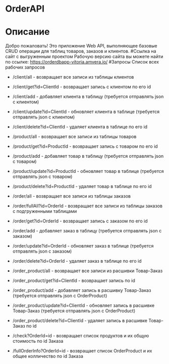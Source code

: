 # OrderAPI
# Описание
Добро пожаловать! Это приложение Web API, выполняющее базовые CRUD операции для таблиц товаров, заказов и клиентов.
#Ссылка на сайт с выгруженным проектом
Рабочую версию сайта вы можете найти по ссылке: https://orderdbapp-vitoria.amvera.io/
#Запросы
Список всех рабочих запросов 
   * /client/all                   - возвращает все записи из таблицы клиентов
   * /client/get?id=ClientId       - возвращает запись с клиентом по его id
   * /client/add                   - добавляет клиента в таблицу (требуется отправлять json с клиентом)
   * /client/update?id=ClientId    - обновляет клиента в таблице (требуется отправлять json с клиентом)
   * /client/delete?id=ClientId    - удаляет клиента в таблице по его id 
    
   * /product/all                   - возвращает все записи из таблицы товаров
   * /product/get?id=ProductId      - возвращает запись с товаром по его id
   * /product/add                   - добавляет товар в таблицу (требуется отправлять json с товаром)
   * /product/update?id=ProductId   - обновляет товар в таблице (требуется отправлять json с товаром)
   * /product/delete?id=ProductId   - удаляет товар в таблице по его id 
    
   * /order/all                   - возвращает все записи из таблицы заказов
   * /order/fullAll?id=OrderId    - возвращает все записи из таблицы заказов с подгруженными таблицами
   * /order/get?id=OrderId        - возвращает запись с заказом по его id
   * /order/add                   - добавляет заказ в таблицу (требуется отправлять json с заказом)
   * /order/update?id=OrderId     - обновляет заказ в таблице (требуется отправлять json с заказом)
   * /order/delete?id=OrderId     - удаляет заказ в таблице по его id 
   
   * /order_product/all                   - возвращает все записи из расшивки Товар-Заказ
   * /order_product/get?id=ClientId       - возвращает запись по id
   * /order_product/add                   - добавляет запись в расшивку Товар-Заказ (требуется отправлять json с OrderProduct)
   * /order_product/update?id=ClientId    - обновляет запись в расшивке Товар-Заказ (требуется отправлять json с OrderProduct)
   * /order_product/delete?id=ClientId    - удаляет запись в расшивке Товар-Заказ по id 
   
   * /check?OrderId=id              - возвращает список продуктов и их общую стоимость по id Заказа
   * /fullOrderInfo?OrderId=id      - возвращает список OrderProduct и их общее колличество по id Заказа
